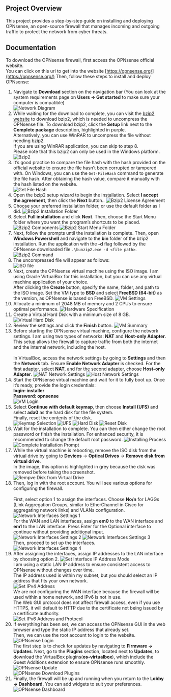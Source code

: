 ## Project Overview
This project provides a step-by-step guide on installing and deploying OPNsense, an open-source firewall that manages incoming and outgoing traffic to protect the network from cyber threats.

## Documentation
To download the OPNsense firewall, first access the OPNsense official website. <br />
You can click on this url to get into the website [https://opnsense.org/](https://opnsense.org/)
Then, follow these steps to install and deploy OPNsense:
1. Navigate to **Download** section on the navigation bar (You can look at the system requirements page on **Users -> Get started** to make sure your computer is compatible)<br />
  ![Network Diagram](images/download-page.png)
2. While waiting for the download to complete, you can visit the [bzip2 website](https://gnuwin32.sourceforge.net/packages/bzip2.htm) to download bzip2, which is needed to uncompress the OPNsense file. To download bzip2, click the **Setup** link next to the **Complete  package** description, highlighted in purple.<br />
  Alternatively, you can use WinRAR to uncompress the file without needing bzip2.<br />
  If you are using WinRAR application, you can skip to step 8.<br />
  Please note that this bzip2 can only be used in the Windows platform.<br />
  ![Bzip2](images/bzip2.png)
3. It’s good practice to compare the file hash with the hash provided on the official website to ensure the file hasn’t been corrupted or tampered with. On Windows, you can use the `Get-FileHash` command to generate the file hash. After obtaining the hash value, compare it manually with the hash listed on the website.<br />
   ![Get File Hash](images/hashes.png)
4. Open the bzip2 setup wizard to begin the installation. Select **I accept the agreement**, then click the **Next** button..
   ![Bzip2 License Agreement](images/bzip2-license.png)
5. Choose your preferred installation folder, or use the default folder as I did.
   ![Bzip2 Installation Folder](images/bzip2-folder.png)
6. Select **Full installation** and click **Next**. Then, choose the Start Menu folder where you want the program’s shortcuts to be placed.
   ![Bzip2 Components](images/bzip2-components.png)
   ![Bzip2 Start Menu Folder](images/bzip2-startmenu.png)
7. Next, follow the prompts until the installation is complete. Then, open **Windows Powershell** and navigate to the **bin** folder of the bzip2 installation. Run the application with the **-d** flag followed by the OPNsense downloaded file `.\bunzip2.exe -d <file path>`.
   ![Bzip2 Command](images/bzip2-command.png)
8. The uncompressed file will appear as follows:<br />
   ![ISO file](images/opnsense-iso.png)
9. Next, create the OPNsense virtual machine using the ISO image. I am using Oracle VirtualBox for this installation, but you can use any virtual machine application of your choice.<br />
   After clicking the **Create** button, specify the name, folder, and path to the ISO image. Set the VM type to **BSD** and select **FreeBSD (64-bit)** as the version, as OPNsense is based on FreeBSD.
   ![VM Settings](images/vm-settings.png)
10. Allocate a minimum of 2048 MB of memory and 2 CPUs to ensure optimal performance.
   ![Hardware Specification](images/hardware-specs.png)
11. Create a Virtual Hard Disk with a minimum size of 8 GB.
   ![Virtual Hard Disk](images/vharddisk.png)
12. Review the settings and click the **Finish** button.
   ![VM Summary](images/vm-summary.png)
13. Before starting the OPNsense virtual machine, configure the network settings. I am using two types of networks: **NAT** and **Host-only Adapter**. This setup allows the firewall to capture traffic from both the internet and the internal network, including the host.<br /><br />
    In VirtualBox, access the network settings by going to **Settings** and then the **Network** tab. Ensure **Enable Network Adapter** is checked. For the first adapter, select **NAT**, and for the second adapter, choose **Host-only Adapter**.
   ![NAT Network Settings](images/NAT.png)
   ![Host Network Settings](images/host.png)
14. Start the OPNsense virtual machine and wait for it to fully boot up. Once it’s ready, provide the login credentials:<br />
   **login: installer**<br />
   **Password: opnsense**<br />
   ![VM Login](images/vm-login.png)
15. Select **Continue with default keymap**, then choose **Install (UFS)** and select **ada0** as the hard disk for the file system. <br />
    Finally, reset the contents of the disk. <br />
   ![Keymap Selection](images/keymap.png)
   ![UFS](images/ufs.png)
   ![Hard Disk](images/harddisk.png)
   ![Reset Disk](images/reset-disk.png)
16. Wait for the installation to complete. You can then either change the root password or finish the installation. For enhanced security, it is recommended to change the default root password.
   ![Installing Process](images/installing.png)
   ![Complete Installation Prompt](images/complete-installation.png)
17. While the virtual machine is rebooting, remove the ISO disk from the virtual drive by going to **Devices** -> **Optical Drives** -> **Remove disk from virtual drive**.<br />
   In the image, this option is highlighted in grey because the disk was removed before taking the screenshot.
   ![Rempve Disk from Virtual Drive](images/remove-disk.png)
18. Then, log in with the root account. You will see various options for configuring the firewall.<br /><br />
   First, select option 1 to assign the interfaces. Choose **No/n** for LAGGs (Link Aggregation Groups, similar to EtherChannel in Cisco for aggregating network links) and VLANs configuration.<br />
   ![Network Interfaces Settings 1](images/net-interfaces-1.png) <br />
   For the WAN and LAN interfaces, assign **em0** to the WAN interface and **em1** to the LAN interface. Press Enter for the Optional interface to continue without providing additional input.<br />
   ![Network Interfaces Settings 2](images/net-interfaces-2.png)
   ![Network Interfaces Settings 3](images/net-interfaces-3.png) <br />
   Then, proceed to set up the interfaces.<br />
   ![Network Interfaces Settings 4](images/net-interfaces-4.png)
19. After assigning the interfaces, assign IP addresses to the LAN interface by choosing option 2.
   ![Set Interface IP Address Mode](images/set-ip.png) <br />
    I am using a static LAN IP address to ensure consistent access to OPNsense without changes over time.<br />
   The IP address used is within my subnet, but you should select an IP address that fits your own network.<br />
   ![Set IPv4 Address](images/ipv4-addr.png)<br />
   We are not configuring the WAN interface because the firewall will be used within a home network, and IPv6 is not in use.<br />
   The Web GUI protocol does not affect firewall access, even if you use HTTPS, it will default to HTTP due to the certificate not being issued by a certificate authority.<br />
   ![Set IPv6 Address and Protocol](images/ipv6-proto.png)<br />
20. If everything has been set, we can access the OPNsense GUI in the web browser and type the static IP address that already set.<br />
   Then, we can use the root account to login to the website.
   ![OPNsense Login](images/login-page.png)<br />
   The first step is to check for updates by navigating to **Firmware -> Updates**. Next, go to the **Plugins** section, located next to **Updates**, to download the VirtualBox plugins(**os-virtualbox**), which include the Guest Additions extension to ensure OPNsense runs smoothly.
   ![OPNsense Update](images/update-page.png)<br />
   ![OPNsense Download Plugins](images/download-plugins.png)<br />
21. Finally, the firewall will be up and running when you return to the **Lobby -> Dashboard**. You can add widgets to suit your preferences.
   ![OPNsense Dashboard](images/dashboard.png)
